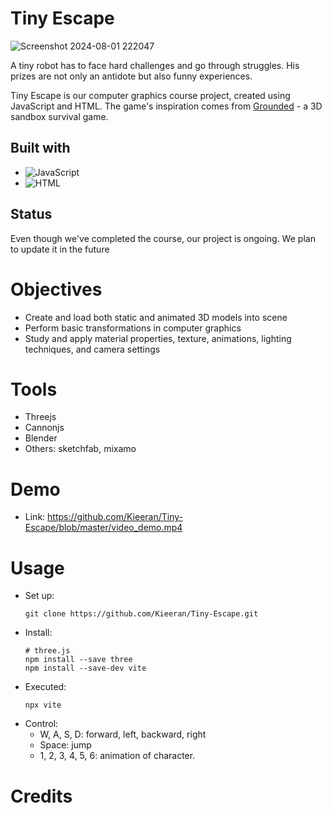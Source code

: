 # Tiny Escape

![Screenshot 2024-08-01 222047](https://github.com/user-attachments/assets/2224db83-1db2-41a9-b8f4-636f8ae199e5)

A tiny robot has to face hard challenges and go through struggles. His prizes are not only an antidote but also funny experiences.

Tiny Escape is our computer graphics course project, created using JavaScript and HTML. The game's inspiration comes from [Grounded](https://store.steampowered.com/app/962130/Grounded/) - a 3D sandbox survival game.

## Built with
- ![JavaScript](https://github.com/user-attachments/assets/8a87a1a0-8fcb-4ed4-af35-faf61237e9e0)
- ![HTML](https://github.com/user-attachments/assets/18fcee9b-de49-4192-8071-c0b8b5bb0878)

## Status
Even though we've completed the course, our project is ongoing. We plan to update it in the future

# Objectives
- Create and load both static and animated 3D models into scene
- Perform basic transformations in computer graphics
- Study and apply material properties, texture, animations, lighting techniques, and camera settings

# Tools
- Threejs
- Cannonjs
- Blender
- Others: sketchfab, mixamo

# Demo
- Link: https://github.com/Kieeran/Tiny-Escape/blob/master/video_demo.mp4
  
# Usage
- Set up:
  ```
  git clone https://github.com/Kieeran/Tiny-Escape.git
  ```
- Install:
  ```
  # three.js
  npm install --save three
  npm install --save-dev vite
  ```
- Executed:
  ```
  npx vite
  ```
- Control:
  + W, A, S, D: forward, left, backward, right
  + Space: jump
  + 1, 2, 3, 4, 5, 6: animation of character.

# Credits

